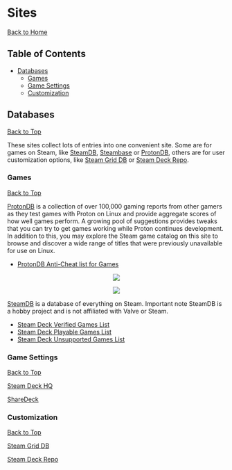 # Sites

[Back to Home](/README.md#table-of-contents)

<!-- TODO Overview -->

## Table of Contents

- [Databases](#databases)
  - [Games](#games)
  - [Game Settings](#game-settings)
  - [Customization](#customization)

## Databases

[Back to Top](#sites)

These sites collect lots of entries into one convenient site. Some are for games on Steam, like [SteamDB](https://steamdb.info/instantsearch/), [Steambase](https://steambase.io/) or [ProtonDB](https://www.protondb.com), others are for user customization options, like [Steam Grid DB](https://www.steamgriddb.com/) or [Steam Deck Repo](https://steamdeckrepo.com/).

### Games

[Back to Top](#sites)

[ProtonDB](https://www.protondb.com) is a collection of over 100,000 gaming reports from other gamers as they test games with Proton on Linux and provide aggregate scores of how well games perform. A growing pool of suggestions provides tweaks that you can try to get games working while Proton continues development. In addition to this, you may explore the Steam game catalog on this site to browse and discover a wide range of titles that were previously unavailable for use on Linux.

- [ProtonDB Anti-Cheat list for Games](https://www.protondb.com/explore?selectedFilters=antiCheat)

<p align="center">
  <img src="https://user-images.githubusercontent.com/45159366/108773213-dcd8f800-7512-11eb-8775-19b0c8924d55.png">
</p>

<p align="center">
  <img src="https://user-images.githubusercontent.com/45159366/108773214-dd718e80-7512-11eb-983b-ce192e5b30f2.png">
</p>

[SteamDB](https://steamdb.info/instantsearch/) is a database of everything on Steam. Important note SteamDB is a hobby project and is not affiliated with Valve or Steam.

- [Steam Deck Verified Games List](https://steamdb.info/instantsearch/?refinementList%5Boslist%5D%5B0%5D=Steam%20Deck%20Verified)
- [Steam Deck Playable Games List](https://steamdb.info/instantsearch/?refinementList%5Boslist%5D%5B0%5D=Steam%20Deck%20Playable)
- [Steam Deck Unsupported Games List](https://steamdb.info/instantsearch/?refinementList%5Boslist%5D%5B0%5D=Steam%20Deck%20Unsupported)

### Game Settings

[Back to Top](#sites)

[Steam Deck HQ](https://steamdeckhq.com/)

[ShareDeck](https://sharedeck.games/)

### Customization

[Back to Top](#sites)

[Steam Grid DB]()

[Steam Deck Repo]()
